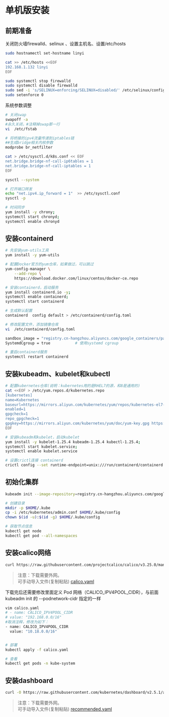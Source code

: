# 单机版安装
## 前期准备
关闭防火墙firewalld、selinux 、设置主机名、设置/etc/hosts    
```bash
sudo hostnamectl set-hostname linyi

cat >> /etc/hosts <<EOF
192.168.1.132 linyi
EOF

sudo systemctl stop firewalld
sudo systemctl disable firewalld
sudo sed -i 's/SELINUX=enforcing/SELINUX=disabled/' /etc/selinux/config
sudo setenforce 0
```

系统参数调整
```bash
# 关闭swap
swapoff -a 
#永久关闭，#注释掉swap那一行
vi  /etc/fstab

# 将桥接的ipv4流量传递到iptables链
##生成bridge相关内核参数
modprobe br_netfilter

cat > /etc/sysctl.d/k8s.conf << EOF
net.bridge.bridge-nf-call-ip6tables = 1
net.bridge.bridge-nf-call-iptables = 1
EOF

sysctl --system

# 打开端口转发
echo "net.ipv4.ip_forward = 1"  >> /etc/sysctl.conf
sysctl -p

# 时间同步
yum install -y chrony;
systemctl start chronyd;
systemctl enable chronyd
```
## 安装containerd
```bash
# 先安装yum-utils工具
yum install -y yum-utils  

# 配置Docker官方的yum仓库，如果做过，可以跳过
yum-config-manager \
    --add-repo \
    https://download.docker.com/linux/centos/docker-ce.repo

# 安装containerd，启动服务
yum install containerd.io -y;
systemctl enable containerd;
systemctl start containerd

# 生成默认配置
containerd  config default > /etc/containerd/config.toml

# 修改配置文件，添加镜像仓库
vi  /etc/containerd/config.toml

sandbox_image = "registry.cn-hangzhou.aliyuncs.com/google_containers/pause:3.8"   # 修改为阿里云镜像地址
SystemdCgroup = true           # 使用systemd cgroup

# 重启containerd服务
systemctl restart containerd
```
## 安装kubeadm、kubelet和kubectl
```bash
# 配置kubernetes仓库(说明：kubernetes用的是RHEL7的源，和8是通用的)
cat <<EOF > /etc/yum.repos.d/kubernetes.repo
[kubernetes]
name=Kubernetes
baseurl=https://mirrors.aliyun.com/kubernetes/yum/repos/kubernetes-el7-x86_64/
enabled=1
gpgcheck=1
repo_gpgcheck=1
gpgkey=https://mirrors.aliyun.com/kubernetes/yum/doc/yum-key.gpg https://mirrors.aliyun.com/kubernetes/yum/doc/rpm-package-key.gpg
EOF

# 安装kubeadm和kubelet，启动kubelet
yum install -y kubelet-1.25.4 kubeadm-1.25.4 kubectl-1.25.4;
systemctl start kubelet.service;
systemctl enable kubelet.service

# 设置crictl连接 containerd
crictl config --set runtime-endpoint=unix:///run/containerd/containerd.sock
```
## 初始化集群
```bash
kubeadm init --image-repository=registry.cn-hangzhou.aliyuncs.com/google_containers --apiserver-advertise-address=192.168.1.132 --kubernetes-version=v1.25.4  --service-cidr=10.15.0.0/16  --pod-network-cidr=10.18.0.0/16

# 创建目录
mkdir -p $HOME/.kube
cp -i /etc/kubernetes/admin.conf $HOME/.kube/config
chown $(id -u):$(id -g) $HOME/.kube/config

# 获取节点信息
kubectl get node 
kubectl get pod --all-namespaces
```

## 安装calico网络
```bash
curl https://raw.githubusercontent.com/projectcalico/calico/v3.25.0/manifests/calico.yaml -O
```
> 注意：下载需要外网。  
> 可手动导入文件(复制粘贴) [calico.yaml](https://gitee.com/wynne217/read-the-docs/blob/master/source/%E6%9C%8D%E5%8A%A1/K8S/calico.yaml)

下载完后还需要修改里面定义 Pod 网络（CALICO_IPV4POOL_CIDR），与前面 kubeadm init 的 --podnetwork-cidr 指定的一样
```bash
vim calico.yaml
# - name: CALICO_IPV4POOL_CIDR
# value: "192.168.0.0/16"
#取消注释，修改为如下：
- name: CALICO_IPV4POOL_CIDR
  value: "10.18.0.0/16"


# 部署
kubectl apply -f calico.yaml

# 查看
kubectl get pods -n kube-system
```

## 安装dashboard
```bash
curl -O https://raw.githubusercontent.com/kubernetes/dashboard/v2.5.1/aio/deploy/recommended.yaml
```
> 注意：下载需要外网。  
> 可手动导入文件(复制粘贴) [recommended.yaml](https://gitee.com/wynne217/read-the-docs/blob/master/source/%E6%9C%8D%E5%8A%A1/K8S/recommended.yaml)

